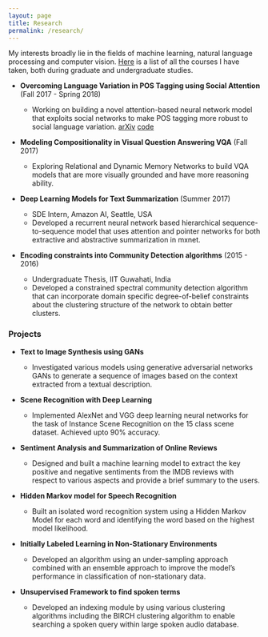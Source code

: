 ```yaml
---
layout: page
title: Research
permalink: /research/
---
```


My interests broadly lie in the fields of machine learning, natural language processing and computer vision. 
[Here](/research/courses/) is a list of all the courses I have taken, both during graduate and undergraduate studies.   


- **Overcoming Language Variation in POS Tagging using Social Attention** (Fall 2017 - Spring 2018)    
	- Working on building a novel attention-based neural network model that exploits social networks to make
POS tagging more robust to social language variation. [arXiv](https://arxiv.org/abs/1804.07331) [code](https://github.com/bmurali1994/socialnets_postagging)   



- **Modeling Compositionality in Visual Question Answering VQA** (Fall 2017)    
	- Exploring Relational and Dynamic Memory Networks to build VQA models that are more visually grounded
and have more reasoning ability.  



- **Deep Learning Models for Text Summarization** (Summer 2017)    
	- SDE Intern, Amazon AI, Seattle, USA
	- Developed a recurrent neural network based hierarchical sequence-to-sequence model that uses attention
and pointer networks for both extractive and abstractive summarization in mxnet.  



- **Encoding constraints into Community Detection algorithms** (2015 - 2016)    
	- Undergraduate Thesis, IIT Guwahati, India
	- Developed a constrained spectral community detection algorithm that can incorporate domain specific
degree-of-belief constraints about the clustering structure of the network to obtain better clusters.  




### Projects

- **Text to Image Synthesis using GANs**    
	- Investigated various models using generative adversarial networks GANs to generate a sequence of images
based on the context extracted from a textual description.   



- **Scene Recognition with Deep Learning**    
	- Implemented AlexNet and VGG deep learning neural networks for the task of Instance Scene Recognition
on the 15 class scene dataset. Achieved upto 90% accuracy.  



- **Sentiment Analysis and Summarization of Online Reviews**    
	- Designed and built a machine learning model to extract the key positive and negative sentiments from the
IMDB reviews with respect to various aspects and provide a brief summary to the users.   




- **Hidden Markov model for Speech Recognition**    
	- Built an isolated word recognition system using a Hidden Markov Model for each word and identifying the
word based on the highest model likelihood.  




- **Initially Labeled Learning in Non-Stationary Environments**    
	- Developed an algorithm using an under-sampling approach combined with an ensemble approach to improve
the model’s performance in classification of non-stationary data.   




- **Unsupervised Framework to find spoken terms**  
	- Developed an indexing module by using various clustering algorithms including the BIRCH clustering algorithm to enable searching a spoken query within large spoken audio database.   


	
